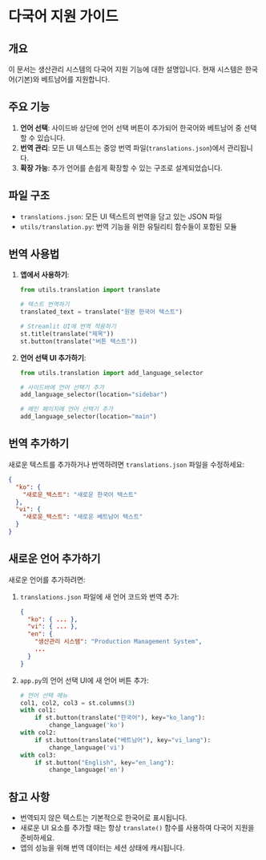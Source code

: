 # 다국어 지원 가이드

## 개요

이 문서는 생산관리 시스템의 다국어 지원 기능에 대한 설명입니다. 현재 시스템은 한국어(기본)와 베트남어를 지원합니다.

## 주요 기능

1. **언어 선택**: 사이드바 상단에 언어 선택 버튼이 추가되어 한국어와 베트남어 중 선택할 수 있습니다.
2. **번역 관리**: 모든 UI 텍스트는 중앙 번역 파일(`translations.json`)에서 관리됩니다.
3. **확장 가능**: 추가 언어를 손쉽게 확장할 수 있는 구조로 설계되었습니다.

## 파일 구조

- `translations.json`: 모든 UI 텍스트의 번역을 담고 있는 JSON 파일
- `utils/translation.py`: 번역 기능을 위한 유틸리티 함수들이 포함된 모듈

## 번역 사용법

1. **앱에서 사용하기**:
   ```python
   from utils.translation import translate
   
   # 텍스트 번역하기
   translated_text = translate("원본 한국어 텍스트")
   
   # Streamlit UI에 번역 적용하기
   st.title(translate("제목"))
   st.button(translate("버튼 텍스트"))
   ```

2. **언어 선택 UI 추가하기**:
   ```python
   from utils.translation import add_language_selector
   
   # 사이드바에 언어 선택기 추가
   add_language_selector(location="sidebar")
   
   # 메인 페이지에 언어 선택기 추가
   add_language_selector(location="main")
   ```

## 번역 추가하기

새로운 텍스트를 추가하거나 번역하려면 `translations.json` 파일을 수정하세요:

```json
{
  "ko": {
    "새로운_텍스트": "새로운 한국어 텍스트"
  },
  "vi": {
    "새로운_텍스트": "새로운 베트남어 텍스트"
  }
}
```

## 새로운 언어 추가하기

새로운 언어를 추가하려면:

1. `translations.json` 파일에 새 언어 코드와 번역 추가:
   ```json
   {
     "ko": { ... },
     "vi": { ... },
     "en": {
       "생산관리 시스템": "Production Management System",
       ...
     }
   }
   ```

2. `app.py`의 언어 선택 UI에 새 언어 버튼 추가:
   ```python
   # 언어 선택 메뉴
   col1, col2, col3 = st.columns(3)
   with col1:
       if st.button(translate("한국어"), key="ko_lang"):
           change_language('ko')
   with col2:
       if st.button(translate("베트남어"), key="vi_lang"):
           change_language('vi')
   with col3:
       if st.button("English", key="en_lang"):
           change_language('en')
   ```

## 참고 사항

- 번역되지 않은 텍스트는 기본적으로 한국어로 표시됩니다.
- 새로운 UI 요소를 추가할 때는 항상 `translate()` 함수를 사용하여 다국어 지원을 준비하세요.
- 앱의 성능을 위해 번역 데이터는 세션 상태에 캐시됩니다. 